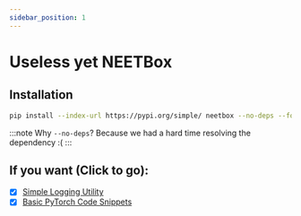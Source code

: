 ```yaml
---
sidebar_position: 1
---
```


# Useless yet NEETBox

## Installation

```bash
pip install --index-url https://pypi.org/simple/ neetbox --no-deps --force-reinstall
```

:::note
Why `--no-deps`? Because we had a hard time resolving the dependency :(
:::

## If you want (Click to go):

- [x] [Simple Logging Utility](./logging/)
- [x] [Basic PyTorch Code Snippets](./torch-snippets/)